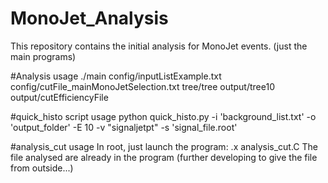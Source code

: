 # MonoJet_Analysis
This repository contains the initial analysis for MonoJet events. (just the main programs)

#Analysis usage
./main config/inputListExample.txt config/cutFile_mainMonoJetSelection.txt tree/tree output/tree10 output/cutEfficiencyFile

#quick_histo script usage
python quick_histo.py -i 'background_list.txt' -o 'output_folder' -E 10 -v "signaljetpt" -s 'signal_file.root'

#analysis_cut usage
In root, just launch the program: .x analysis_cut.C
The file analysed are already in the program (further developing to give the file from outside...)
